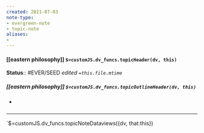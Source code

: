 ```yaml
---
created: 2021-07-03
note-type: 
- evergreen-note
- topic-note
aliases:
- 
---
```


#### [[eastern philosophy]] `$=customJS.dv_funcs.topicHeader(dv, this)`




**Status**:: #EVER/SEED
*edited `=this.file.mtime`*

##### [[eastern philosophy]] `$=customJS.dv_funcs.topicOutlineHeader(dv, this)`

- 


### <hr class="dataviews"/>

`$=customJS.dv_funcs.topicNoteDataviews({dv, that:this})
